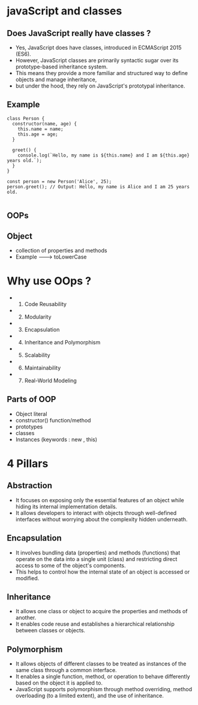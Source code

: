 # javaScript and classes
## Does JavaScript really have classes ?
- Yes, JavaScript does have classes, introduced in ECMAScript 2015 (ES6). 
- However, JavaScript classes are primarily syntactic sugar over its prototype-based inheritance system. 
- This means they provide a more familiar and structured way to define objects and manage inheritance, 
- but under the hood, they rely on JavaScript's prototypal inheritance.


## Example
``` 
class Person {
  constructor(name, age) {
    this.name = name;
    this.age = age;
  }

  greet() {
    console.log(`Hello, my name is ${this.name} and I am ${this.age} years old.`);
  }
}

const person = new Person('Alice', 25);
person.greet(); // Output: Hello, my name is Alice and I am 25 years old.


```


## OOPs


## Object
- collection of properties and methods
- Example ---> toLowerCase

# Why use OOps ?
- 1. Code Reusability
- 2. Modularity
- 3. Encapsulation
- 4. Inheritance and Polymorphism
- 5. Scalability
- 6. Maintainability
- 7. Real-World Modeling



## Parts of OOP 
- Object literal
- constructor() function/method
- prototypes
- classes
- Instances (keywords :  new , this)



# 4 Pillars 
## Abstraction 
- It focuses on exposing only the essential features of an object while hiding its internal implementation details.
- It allows developers to interact with objects through well-defined interfaces without worrying about the complexity hidden underneath.
## Encapsulation
- It involves bundling data (properties) and methods (functions) that operate on the data into a single unit (class) and restricting direct access to some of the object's components.
- This helps to control how the internal state of an object is accessed or modified.
## Inheritance
- It allows one class or object to acquire the properties and methods of another. 
- It enables code reuse and establishes a hierarchical relationship between classes or objects.
## Polymorphism
- It allows objects of different classes to be treated as instances of the same class through a common interface.
- It enables a single function, method, or operation to behave differently based on the object it is applied to.
- JavaScript supports polymorphism through method overriding, method overloading (to a limited extent), and the use of inheritance.